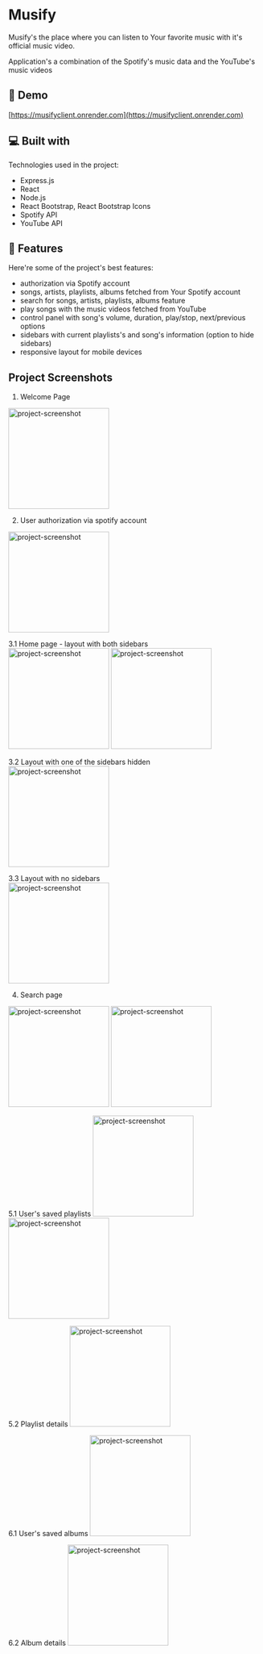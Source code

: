 <h1 id="title">Musify</h1>
<p id="description">Musify's the place where you can listen to Your favorite music with it's official music video.</p>
<p id="description">Application's a combination of the Spotify's music data and the YouTube's music videos</p>

<h2>🚀 Demo</h2
                      
[https://musifyclient.onrender.com](https://musifyclient.onrender.com)

<h2>💻 Built with</h2>

Technologies used in the project:

*   Express.js
*   React
*   Node.js
*   React Bootstrap, React Bootstrap Icons
*   Spotify API
*   YouTube API
  
<h2>🧐 Features</h2>

Here're some of the project's best features:

*   authorization via Spotify account
*   songs, artists, playlists, albums fetched from Your Spotify account
*   search for songs, artists, playlists, albums feature
*   play songs with the music videos fetched from YouTube
*   control panel with song's volume, duration, play/stop, next/previous options
*   sidebars with current playlists's and song's information (option to hide sidebars)
*   responsive layout for mobile devices

<h2>Project Screenshots</h2>

1. Welcome Page </br>
<img src="https://github.com/m29dev/Musify/assets/123384597/d1d8d644-9429-45a8-86b8-e72a27d6e945" alt="project-screenshot" height="200">

2. User authorization via spotify account </br>
<img src="https://github.com/m29dev/Musify/assets/123384597/38ebe4e5-6205-4f57-bdb9-a8650621e97d" alt="project-screenshot" height="200">

3.1 Home page - layout with both sidebars </br>
<img src="https://github.com/m29dev/Musify/assets/123384597/1f00153b-e9a4-4e5e-911f-690a7cfbbb5a" alt="project-screenshot" height="200">
<img src="https://github.com/m29dev/Musify/assets/123384597/94e09434-875c-47fa-b9b9-36cc47bb4c86" alt="project-screenshot" height="200">

3.2 Layout with one of the sidebars hidden </br>
<img src="https://github.com/m29dev/Musify/assets/123384597/985181d4-da6a-4b0d-8d02-76dfe1fd4fb9" alt="project-screenshot" height="200">

3.3 Layout with no sidebars </br>
<img src="https://github.com/m29dev/Musify/assets/123384597/98771ee3-8298-4292-97da-97fbdde0a38e" alt="project-screenshot" height="200">

4. Search page
<img src="https://github.com/m29dev/Musify/assets/123384597/a3296af4-7adf-45f6-ae71-f382309b271e" alt="project-screenshot" height="200">
<img src="https://github.com/m29dev/Musify/assets/123384597/2bf50c65-d816-4c38-ad0e-34fed0d3fbb3" alt="project-screenshot" height="200">

5.1 User's saved playlists
<img src="https://github.com/m29dev/Musify/assets/123384597/cbe40fdd-ea6e-4055-8bd1-aaff6ff34c78" alt="project-screenshot" height="200">
<img src="https://github.com/m29dev/Musify/assets/123384597/a1d066f9-1c17-4561-b3e9-10b4c3ce89a6" alt="project-screenshot" height="200">

5.2 Playlist details
<img src="https://github.com/m29dev/Musify/assets/123384597/64fb804b-1a78-4efd-934a-f4332958611c" alt="project-screenshot" height="200">

6.1 User's saved albums
<img src="https://github.com/m29dev/Musify/assets/123384597/23941f8d-278b-4333-afe4-b6ba2efee68b" alt="project-screenshot" height="200">

6.2 Album details
<img src="https://github.com/m29dev/Musify/assets/123384597/8fcc52aa-9679-4aee-945d-17a8f35e2bbd" alt="project-screenshot" height="200">
